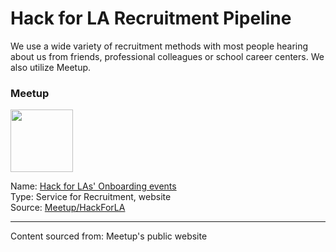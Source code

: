 # Hack for LA Recruitment Pipeline
We use a wide variety of recruitment methods with most people hearing about us from friends, professional colleagues or school career centers.  We also utilize Meetup.

### Meetup
<img src="https://user-images.githubusercontent.com/37763229/185499243-f2ec513a-2f5c-4b78-8d70-3cadc023cfa8.png" width=100px>

Name: 	[Hack for LAs' Onboarding events](https://www.meetup.com/hackforla/events)<br>
Type: 	Service for Recruitment, website<br>
Source: 	[Meetup/HackForLA](https://www.meetup.com/hackforla/)<br>

---
Content sourced from: Meetup's public website
